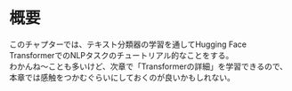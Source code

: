 # 概要
このチャプターでは、テキスト分類器の学習を通してHugging Face TransformerでのNLPタスクのチュートリアル的なことをする。  
わかんね～ことも多いけど、次章で「Transformerの詳細」を学習できるので、本章では感触をつかむぐらいにしておくのが良いかもしれない。